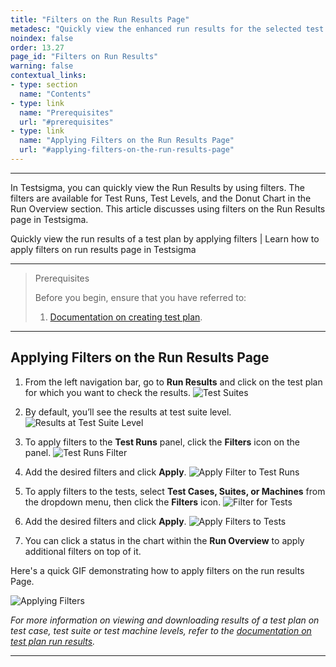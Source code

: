 ```yaml
---
title: "Filters on the Run Results Page"
metadesc: "Quickly view the enhanced run results for the selected test plan by applying filters | Learn how to apply filters on run results page in Testsigma"
noindex: false
order: 13.27
page_id: "Filters on Run Results"
warning: false
contextual_links:
- type: section
  name: "Contents"
- type: link
  name: "Prerequisites"
  url: "#prerequisites"
- type: link
  name: "Applying Filters on the Run Results Page"
  url: "#applying-filters-on-the-run-results-page"
---
```


---

In Testsigma, you can quickly view the Run Results by using filters. The filters are available for Test Runs, Test Levels, and the Donut Chart in the Run Overview section. This article discusses using filters on the Run Results page in Testsigma.

Quickly view the run results of a test plan by applying filters | Learn how to apply filters on run results page in Testsigma

---

> <p id="prerequisites">Prerequisites</p>
>
> Before you begin, ensure that you have referred to:
> 1. [Documentation on creating test plan](https://testsigma.com/docs/test-management/test-plans/overview/).


---

## **Applying Filters on the Run Results Page**

1. From the left navigation bar, go to **Run Results** and click on the test plan for which you want to check the results.
   ![Test Suites](https://s3.amazonaws.com/static-docs.testsigma.com/new_images/projects/applications/Run_Results_Test_Suites.png)

2. By default, you’ll see the results at test suite level. 
   ![Results at Test Suite Level](https://s3.amazonaws.com/static-docs.testsigma.com/new_images/projects/applications/Run_Results_Default_Page.png)

3. To apply filters to the **Test Runs** panel, click the **Filters** icon on the panel.
   ![Test Runs Filter](https://s3.amazonaws.com/static-docs.testsigma.com/new_images/projects/applications/Test_Runs_Filter.png)
 
4. Add the desired filters and click **Apply**.
   ![Apply Filter to Test Runs](https://s3.amazonaws.com/static-docs.testsigma.com/new_images/projects/applications/Apply_Test_Runs_Filter.png)

5. To apply filters to the tests, select **Test Cases, Suites, or Machines** from the dropdown menu, then click the **Filters** icon.
   ![Filter for Tests](https://s3.amazonaws.com/static-docs.testsigma.com/new_images/projects/applications/Tests_Filters_On_Run_Results.png)

6. Add the desired filters and click **Apply**.
   ![Apply Filters to Tests](https://s3.amazonaws.com/static-docs.testsigma.com/new_images/projects/applications/Apply_Filters_To_Tests.png)

7. You can click a status in the chart within the **Run Overview** to apply additional filters on top of it.


Here's a quick GIF demonstrating how to apply filters on the run results Page.

   ![Applying Filters](https://s3.amazonaws.com/static-docs.testsigma.com/new_images/projects/applications/Filters_On_RunResults.gif)

*For more information on viewing and downloading results of a test plan on test case, test suite or test machine levels, refer to the [documentation on test plan run results](https://testsigma.com/docs/reports/runs/drill-down-reports/).*



---